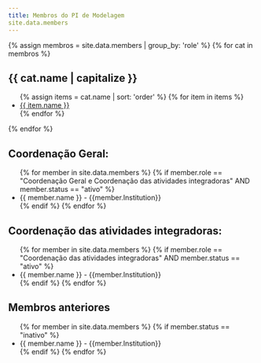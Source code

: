 ```yaml
---
title: Membros do PI de Modelagem
site.data.members
---
```


{% assign membros = site.data.members | group_by: 'role' %}
{% for cat in membros %}
<h2>{{ cat.name | capitalize }}</h2>
    <ul>
      {% assign items = cat.name | sort: 'order' %}
      {% for item in items %}
        <li><a href="{{ item.website }}">{{ item.name }}</a></li>
      {% endfor %}
    </ul>
{% endfor %}





## Coordenação Geral:

<ul>
    {% for member in site.data.members %}
      {% if member.role == "Coordenação Geral e Coordenação das atividades integradoras"  AND member.status == "ativo" %}
        <li>
          <a>{{ member.name }}<a/>  - {{member.Institution}}
        </li>
      {% endif %}
    {% endfor %}
</ul>


## Coordenação das atividades integradoras:

<ul>
    {% for member in site.data.members %}
      {% if member.role == "Coordenação das atividades integradoras" AND member.status == "ativo" %}
        <li>
              <a>{{ member.name }}<a/>  - {{member.Institution}}
        </li>
      {% endif %}
    {% endfor %}
</ul>

## Membros anteriores

<ul>
    {% for member in site.data.members %}
      {% if member.status == "inativo" %}
        <li>
          <a>{{ member.name }}<a/>  - {{member.Institution}}
        </li>
      {% endif %}
    {% endfor %}
</ul>
